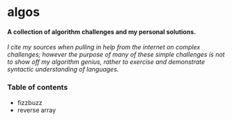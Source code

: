 # algos
#### A collection of algorithm challenges and my personal solutions.

*I cite my sources when pulling in help from the internet on complex challenges; however the purpose of many of these simple challenges is not to show off my algorithm genius, rather to exercise and demonstrate syntactic understanding of languages.*

### Table of contents
- fizzbuzz
- reverse array
